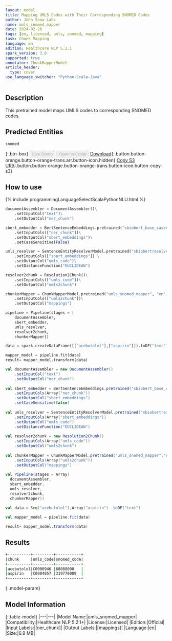 ```yaml
---
layout: model
title: Mapping UMLS Codes with Their Corresponding SNOMED Codes
author: John Snow Labs
name: umls_snomed_mapper
date: 2024-02-26
tags: [en, licensed, umls, snomed, mapping]
task: Chunk Mapping
language: en
edition: Healthcare NLP 5.2.1
spark_version: 3.0
supported: true
annotator: ChunkMapperModel
article_header:
  type: cover
use_language_switcher: "Python-Scala-Java"
---
```


## Description

This pretrained model maps UMLS codes to corresponding SNOMED codes.

## Predicted Entities

`snomed`

{:.btn-box}
<button class="button button-orange" disabled>Live Demo</button>
<button class="button button-orange" disabled>Open in Colab</button>
[Download](https://s3.amazonaws.com/auxdata.johnsnowlabs.com/clinical/models/umls_snomed_mapper_en_5.2.1_3.0_1708981559297.zip){:.button.button-orange.button-orange-trans.arr.button-icon.hidden}
[Copy S3 URI](s3://auxdata.johnsnowlabs.com/clinical/models/umls_snomed_mapper_en_5.2.1_3.0_1708981559297.zip){:.button.button-orange.button-orange-trans.button-icon.button-copy-s3}

## How to use



<div class="tabs-box" markdown="1">
{% include programmingLanguageSelectScalaPythonNLU.html %}
	
```python
documentAssembler = DocumentAssembler()\
    .setInputCol("text")\
    .setOutputCol("ner_chunk")

sbert_embedder = BertSentenceEmbeddings.pretrained("sbiobert_base_cased_mli", "en", "clinical/models")\
    .setInputCols(["ner_chunk"])\
    .setOutputCol("sbert_embeddings")\
    .setCaseSensitive(False)

umls_resolver = SentenceEntityResolverModel.pretrained("sbiobertresolve_umls_clinical_drugs", "en", "clinical/models")\
    .setInputCols(["sbert_embeddings"]) \
    .setOutputCol("umls_code")\
    .setDistanceFunction("EUCLIDEAN")

resolver2chunk = Resolution2Chunk()\
    .setInputCols(["umls_code"])\
    .setOutputCol("umls2chunk")

chunkerMapper = ChunkMapperModel.pretrained("umls_snomed_mapper", "en", "clinical/models")\
    .setInputCols(["umls2chunk"])\
    .setOutputCol("mappings")

pipeline = Pipeline(stages = [
    documentAssembler,
    sbert_embedder,
    umls_resolver,
    resolver2chunk,
    chunkerMapper])

data = spark.createDataFrame([["acebutolol"],["aspirin"]]).toDF("text")

mapper_model = pipeline.fit(data)
result= mapper_model.transform(data)  
```
```scala
val documentAssembler = new DocumentAssembler()
    .setInputCol("text")
    .setOutputCol("ner_chunk")
	
val sbert_embedder = BertSentenceEmbeddings.pretrained("sbiobert_base_cased_mli","en","clinical/models")
    .setInputCols(Array("ner_chunk"))
    .setOutputCol("sbert_embeddings")
    .setCaseSensitive(false)
	
val umls_resolver = SentenceEntityResolverModel.pretrained("sbiobertresolve_umls_clinical_drugs","en","clinical/models")
    .setInputCols(Array("sbert_embeddings"))
    .setOutputCol("umls_code")
    .setDistanceFunction("EUCLIDEAN")
	
val resolver2chunk = new Resolution2Chunk()
    .setInputCols(Array("umls_code"))
    .setOutputCol("umls2chunk")
	
val chunkerMapper = ChunkMapperModel.pretrained("umls_snomed_mapper","en","clinical/models")
    .setInputCols(Array("umls2chunk"))
    .setOutputCol("mappings")
	
val Pipeline(stages = Array(
  documentAssembler,
  sbert_embedder, 
  umls_resolver,
  resolver2chunk,
  chunkerMapper))

val data = Seq("acebutolol"),Array("aspirin") .toDF("text")
	
val mapper_model = pipeline.fit(data)

result= mapper_model.transform(data)
```
</div>

## Results

```bash
+----------+---------+-----------+
|chunk     |umls_code|snomed_code|
+----------+---------+-----------+
|acebutolol|C0000946 |68088000   |
|aspirin   |C0004057 |319770009  |
+----------+---------+-----------+
```

{:.model-param}
## Model Information

{:.table-model}
|---|---|
|Model Name:|umls_snomed_mapper|
|Compatibility:|Healthcare NLP 5.2.1+|
|License:|Licensed|
|Edition:|Official|
|Input Labels:|[ner_chunk]|
|Output Labels:|[mappings]|
|Language:|en|
|Size:|6.9 MB|
